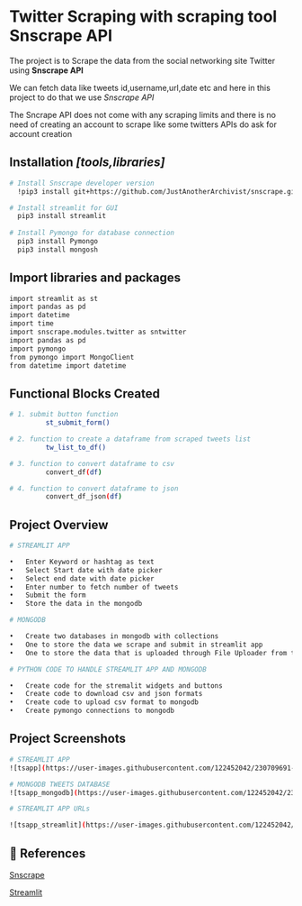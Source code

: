 
# Twitter Scraping with scraping tool Snscrape API

The project is to Scrape the data from the social networking site Twitter using **Snscrape API**

We can fetch data like tweets id,username,url,date etc and here in this project to do that we use *Snscrape API*

The Sncrape API does not come with any scraping limits and there is no need of creating an account to scrape like some twitters APIs do ask for account creation


## Installation *[tools,libraries]*
```bash
# Install Snscrape developer version  
  !pip3 install git+https://github.com/JustAnotherArchivist/snscrape.git

# Install streamlit for GUI
  pip3 install streamlit
  
# Install Pymongo for database connection
  pip3 install Pymongo
  pip3 install mongosh
```
## Import libraries and packages
```bash
import streamlit as st
import pandas as pd
import datetime
import time
import snscrape.modules.twitter as sntwitter
import pandas as pd
import pymongo
from pymongo import MongoClient
from datetime import datetime
```
## Functional Blocks Created
```bash
# 1. submit button function
         st_submit_form()

# 2. function to create a dataframe from scraped tweets list
         tw_list_to_df()

# 3. function to convert dataframe to csv
         convert_df(df)

# 4. function to convert dataframe to json
         convert_df_json(df)

```
## Project Overview
```bash
# STREAMLIT APP

•	Enter Keyword or hashtag as text
•	Select Start date with date picker
•	Select end date with date picker
•	Enter number to fetch number of tweets
•	Submit the form
•	Store the data in the mongodb

# MONGODB

•	Create two databases in mongodb with collections
•	One to store the data we scrape and submit in streamlit app
•	One to store the data that is uploaded through File Uploader from the streamlit app

# PYTHON CODE TO HANDLE STREAMLIT APP AND MONGODB

•	Create code for the stremalit widgets and buttons
•	Create code to download csv and json formats
•	Create code to upload csv format to mongodb
•	Create pymongo connections to mongodb
```
## Project Screenshots
```bash
# STREAMLIT APP
![tsapp](https://user-images.githubusercontent.com/122452042/230709691-13878680-d519-4b96-871c-3948cd629130.png)

# MONGODB TWEETS DATABASE
![tsapp_mongodb](https://user-images.githubusercontent.com/122452042/230709723-9f08ca85-6744-4552-85f7-2611954c87ac.png)

# STREAMLIT APP URLs

![tsapp_streamlit](https://user-images.githubusercontent.com/122452042/230709740-660ca36e-67ca-48bd-9b57-2d3a207de2ae.png)

```

## 🔗 References

[Snscrape](https://medium.com/dataseries/how-to-scrape-millions-of-tweets-using-snscrape-195ee3594721)

[Streamlit](https://docs.streamlit.io/)
